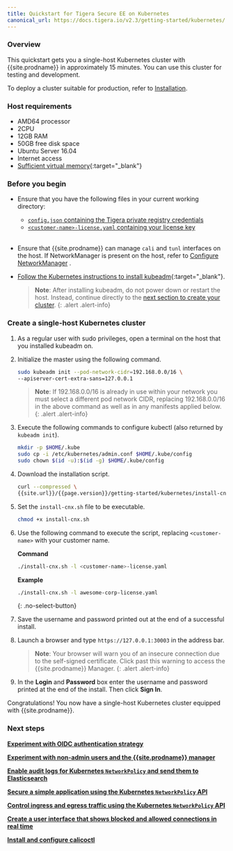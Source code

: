 ```yaml
---
title: Quickstart for Tigera Secure EE on Kubernetes
canonical_url: https://docs.tigera.io/v2.3/getting-started/kubernetes/
---
```


### Overview

This quickstart gets you a single-host Kubernetes cluster with {{site.prodname}}
in approximately 15 minutes. You can use this cluster for testing and
development.

To deploy a cluster suitable for production, refer to [Installation](installation).


### Host requirements

- AMD64 processor
- 2CPU
- 12GB RAM
- 50GB free disk space
- Ubuntu Server 16.04
- Internet access
- [Sufficient virtual memory](https://www.elastic.co/guide/en/elasticsearch/reference/current/vm-max-map-count.html){:target="_blank"}

### Before you begin

- Ensure that you have the following files in your current working directory:
  - [`config.json` containing the Tigera private registry credentials](/{{page.version}}/getting-started/#obtain-the-private-registry-credentials)
  - [`<customer-name>-license.yaml` containing your license key](/{{page.version}}/getting-started/#obtain-a-license-key)
<br><br>
- Ensure that {{site.prodname}} can manage `cali` and `tunl` interfaces on the host.
  If NetworkManager is present on the host, refer to
  [Configure NetworkManager](../../maintenance/troubleshooting#prevent-networkManager-from-controlling-{{site.prodnamedash}}-interfaces)
.

- [Follow the Kubernetes instructions to install kubeadm](https://kubernetes.io/docs/setup/independent/install-kubeadm/){:target="_blank"}.

   > **Note**: After installing kubeadm, do not power down or restart
   the host. Instead, continue directly to the
   [next section to create your cluster](#create-a-single-host-kubernetes-cluster).
   {: .alert .alert-info}

### Create a single-host Kubernetes cluster

1. As a regular user with sudo privileges, open a terminal on the host that
   you installed kubeadm on.

1. Initialize the master using the following command.

   ```bash
   sudo kubeadm init --pod-network-cidr=192.168.0.0/16 \
   --apiserver-cert-extra-sans=127.0.0.1
   ```

   > **Note**: If 192.168.0.0/16 is already in use within your network you must select a different pod network
   > CIDR, replacing 192.168.0.0/16 in the above command as well as in any manifests applied below.
   {: .alert .alert-info}

1. Execute the following commands to configure kubectl (also returned by
   `kubeadm init`).

   ```bash
   mkdir -p $HOME/.kube
   sudo cp -i /etc/kubernetes/admin.conf $HOME/.kube/config
   sudo chown $(id -u):$(id -g) $HOME/.kube/config
   ```
1. Download the installation script.

   ```bash
   curl --compressed \
   {{site.url}}/{{page.version}}/getting-started/kubernetes/install-cnx.sh -O
   ```

1. Set the `install-cnx.sh` file to be executable.

   ```bash
   chmod +x install-cnx.sh
   ```
1. Use the following command to execute the script, replacing `<customer-name>`
   with your customer name.

   **Command**
   ```bash
   ./install-cnx.sh -l <customer-name>-license.yaml
   ```

   **Example**
   ```bash
   ./install-cnx.sh -l awesome-corp-license.yaml
   ```
   {: .no-select-button}

1. Save the username and password printed out at the end of a successful install.

1. Launch a browser and type `https://127.0.0.1:30003` in the address bar.

   > **Note**: Your browser will warn you of an insecure connection due to
   > the self-signed certificate. Click past this warning to access the
   > {{site.prodname}} Manager.
   {: .alert .alert-info}

1. In the **Login** and **Password** box enter the username and password
   printed at the end of the install.
   Then click **Sign In**.

Congratulations! You now have a single-host Kubernetes cluster
equipped with {{site.prodname}}.

### Next steps

**[Experiment with OIDC authentication strategy](/{{page.version}}/reference/cnx/authentication)**

**[Experiment with non-admin users and the {{site.prodname}} manager](/{{page.version}}/reference/cnx/rbac-tiered-policies)**

**[Enable audit logs for Kubernetes `NetworkPolicy` and send them to Elasticsearch](/{{page.version}}/security/logs/elastic/ee-audit#enabling-auditing-for-other-resources)**

**[Secure a simple application using the Kubernetes `NetworkPolicy` API]({{site.url}}/{{page.version}}/security/simple-policy)**

**[Control ingress and egress traffic using the Kubernetes `NetworkPolicy` API]({{site.url}}/{{page.version}}/security/advanced-policy)**

**[Create a user interface that shows blocked and allowed connections in real time]({{site.url}}/{{page.version}}/security/stars-policy/)**

**[Install and configure calicoctl](/{{page.version}}/getting-started/calicoctl/install)**
